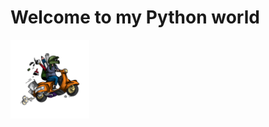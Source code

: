 <html lang="en">
<head>
    <meta charset="UTF-8">
    <meta name="viewport" content="width=device-width, initial-scale=1.0">
</head>
<body>
    <h1>Welcome to my Python world</h1>
        <img src="bike ride.jpg" width="25%" alt="night">
</body>
</html>
